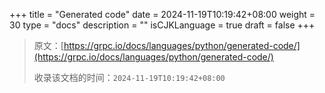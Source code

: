 +++
title = "Generated code"
date = 2024-11-19T10:19:42+08:00
weight = 30
type = "docs"
description = ""
isCJKLanguage = true
draft = false
+++

> 原文：[https://grpc.io/docs/languages/python/generated-code/](https://grpc.io/docs/languages/python/generated-code/)
>
> 收录该文档的时间：`2024-11-19T10:19:42+08:00`
